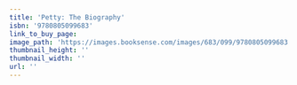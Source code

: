 ```yaml
---
title: 'Petty: The Biography'
isbn: '9780805099683'
link_to_buy_page:
image_path: 'https://images.booksense.com/images/683/099/9780805099683.jpg'
thumbnail_height: ''
thumbnail_width: ''
url: ''
---
```


